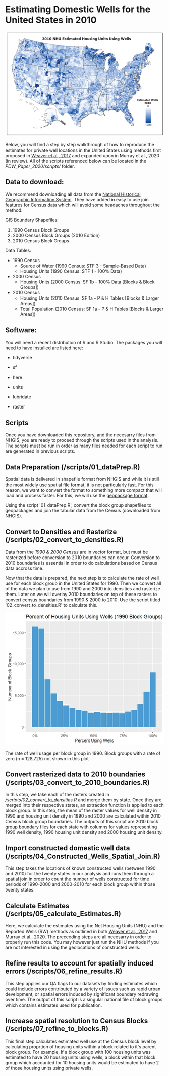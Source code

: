 # Estimating Domestic Wells for the United States in 2010

![](/img/NHU_Wells.png)

Below, you will find a step by step walkthrough of how to reproduce the estimates for private well locations in the United States using methods first proposed in [Weaver et al., 2017](https://www.sciencedirect.com/science/article/pii/S0048969717315280) and expanded upon in Murray et al., 2020 (in review). All of the scripts referenced below can be located in the *PDW_Paper_2020/scripts/* folder.

## Data to download:

We recommend downloading all data from the [National Historical Geographic Information System](NHGIS.org).  They have added in easy to use join features for Census data which will avoid some headaches throughout the method.

GIS Boundary Shapefiles:
1.	1990 Census Block Groups
2.	2000 Census Block Groups (2010 Edition)
3.	2010 Census Block Groups

Data Tables:
- 1990 Census
  - Source of Water (1990 Census: STF 3 - Sample-Based Data)
  - Housing Units (1990 Census: STF 1 - 100% Data)
- 2000 Census
  - Housing Units (2000 Census: SF 1b - 100% Data [Blocks & Block Groups])
- 2010 Census
  - Housing Units (2010 Census: SF 1a - P & H Tables [Blocks & Larger Areas])
  - Total Population (2010 Census: SF 1a - P & H Tables [Blocks & Larger Areas])


## Software:

You will need a recent distribution of R and R Studio. The packages you will need to have installed are listed here:
  
  - tidyverse
  
  - sf
  
  - here
  
  - units
  
  - lubridate

  - raster


## Scripts

Once you have downloaded this repository, and the necesarry files from NHGIS, you are ready to proceed through the scripts used in the analysis. The scripts must be run in order as many files needed for each script to run are generated in previous scripts.

## Data Preparation (/scripts/01_dataPrep.R)

Spatial data is delivered in shapefile format from NHGIS and while it is still the most widely use spatial file format, it is not particularly fast. For this reason, we want to convert the format to something more compact that will load and process faster. For this, we will use the [geopackage format](https://www.gis-blog.com/geopackage-vs-shapefile/).

Using the script '01_dataPrep.R', convert the block group shapefiles to geopackages and join the tabular data from the Census (downloaded from NHGIS).

## Convert to Densities and Rasterize (/scripts/02_convert_to_densities.R)
Data from the *1990 & 2000 Census* are in vector format, but must be rasterized before conversion to 2010 boundaries can occur. Conversion to 2010 boundaries is essential in order to do calculations based on Census data accross time. 

Now that the data is prepared, the next step is to calculate the rate of well use for each block group in the United States for 1990. Then we convert all of the data we plan to use from 1990 and 2000 into densities and rasterize them. Later on we will overlay 2010 boundaries on top of these rasters to convert census boundaries from 1990 & 2000 to 2010. Use the script titled '02_convert_to_densities.R' to calculate this.

![](/plots/nonzero_Well_Rate_1990.jpeg)

The rate of well usage per block group in 1990. Block groups with a rate of zero (n = 128,725) not shown in this plot

## Convert rasterized data to 2010 boundaries (/scripts/03_convert_to_2010_boundaries.R)

  In this step, we take each of the rasters created in */scripts/02_convert_to_densities.R* and merge them by state. Once they are merged into their respective states, an extraction function is applied to each block group. In this step, the mean of the raster values for well density in 1990 and housing unit density in 1990 and 2000 are calculated within 2010 Census block group boundaries. The outputs of this script are 2010 block group boundary files for each state with columns for values representing 1990 well density, 1990 housing unit density and 2000 housing unit density. 

## Import constructed domestic well data (/scripts/04_Constructed_Wells_Spatial_Join.R)

  This step takes the locations of known constructed wells (between 1990 and 2010) for the twenty states in our analysis and runs them through a spatial join in order to count the number of wells constructed for time periods of 1990-2000 and 2000-2010 for each block group within those twenty states.

## Calculate Estimates (/scripts/05_calculate_Estimates.R)

  Here, we calculate the estimates using the Net Housing Units (NHU) and the Reported Wells (RW) methods as outlined in both [Weaver et al., 2017](https://www.sciencedirect.com/science/article/pii/S0048969717315280) and Murray et al., 2020. The preceeding steps are all necesarry in order to properly run this code. You may however just run the NHU methods if you are not interested in using the geolocations of constructed wells. 


## Refine results to account for spatially induced errors (/scripts/06_refine_results.R)

  This step applies our QA flags to our datasets by finding estimates which could include errors contributed by a variety of issues such as rapid urban development, or spatial errors induced by significant boundary redrawing over time. The output of this script is a singular national file of block groups which contains estimates used for publication.
  
## Increase spatial resolution to Census Blocks (/scripts/07_refine_to_blocks.R)

  This final step calculates estimated well use at the Census block level by calculating proprtion of housing units within a block related to it's parent block group. For example, If a block group with 100 housing units was estimated to have 20 housing units using wells, a block within that block group which accounted for 10 housing units would be estimated to have 2 of those housing units using private wells.